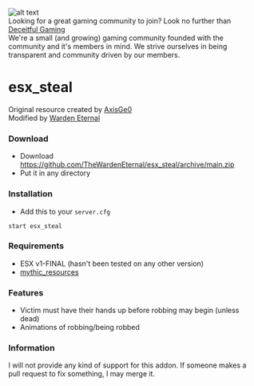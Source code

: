 ![alt text](https://i.imgur.com/WEBsD2d.png "Deceitful Gaming")  
Looking for a great gaming community to join? Look no further than [Deceitful Gaming](https://discord.gg/U4kVv37ynP)  
We're a small (and growing) gaming community founded with the community and it's members in mind. We strive ourselves in being transparent and community driven by our members.

# esx_steal
Original resource created by [AxisGe0](https://github.com/AxisGe0/gc-inventory)  
Modified by [Warden Eternal](https://github.com/TheWardenEternal)

### Download
- Download https://github.com/TheWardenEternal/esx_steal/archive/main.zip
- Put it in any directory

### Installation
- Add this to your `server.cfg`

```
start esx_steal
```

### Requirements
- ESX v1-FINAL (hasn't been tested on any other version)
- [mythic_resources](https://github.com/TheWardenEternal/mythic_resources/archive/main.zip)

### Features
- Victim must have their hands up before robbing may begin (unless dead)
- Animations of robbing/being robbed

### Information
I will not provide any kind of support for this addon. If someone makes a pull request to fix something, I may merge it.
